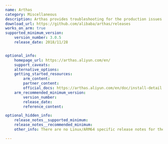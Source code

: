 ```yaml
---
name: Arthas
category: Miscellaneous
description: Arthas provides troubleshooting for the production issues in the Java applications without modifying code or restarting servers.
download_url: https://github.com/alibaba/arthas/releases
works_on_arm: true
supported_minimum_version:
    version_number: 3.0.5
    release_date: 2018/11/28


optional_info:
    homepage_url: https://arthas.aliyun.com/en/
    support_caveats:
    alternative_options:
    getting_started_resources:
        arm_content:
        partner_content:
        official_docs: https://arthas.aliyun.com/en/doc/install-detail.html
    arm_recommended_minimum_version:
        version_number:
        release_date:
        reference_content:

optional_hidden_info:
    release_notes__supported_minimum:
    release_notes__recommended_minimum:
    other_info: There are no Linux/ARM64 specific release notes for the minimum version. Arthas can be installed via jar and can be run with java command. Mvn central has platform-independent arthas-boot.jar available from the minimum version 3.0.5, which is  tested with the java command "java -jar arthas-boot.jar -h"

---
```

